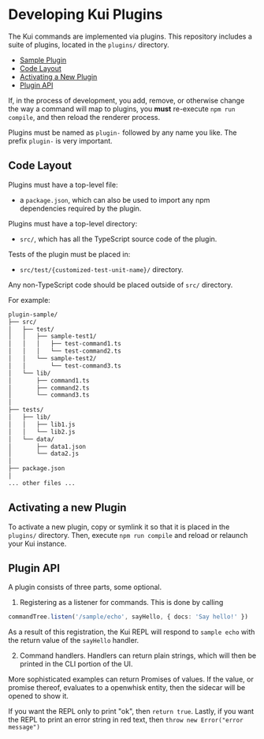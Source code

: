 # Developing Kui Plugins

The Kui commands are implemented via plugins. This repository
includes a suite of plugins, located in the `plugins/` directory.

   - [Sample Plugin](../../packages/kui-builder/examples/plugin-sample/)
   - [Code Layout](#code-layout)
   - [Activating a New Plugin](#activating-a-new-plugin)
   - [Plugin API](#plugin-api)

If, in the process of development, you add, remove, or otherwise
change the way a command will map to plugins, you **must** re-execute
`npm run compile`, and then reload the renderer process.

Plugins must be named as `plugin-` followed by any name you like. The prefix `plugin-` is very important.

## Code Layout

Plugins must have a top-level file:

  - a `package.json`, which can also be used to import any npm dependencies required by the plugin.

Plugins must have a top-level directory:

  - `src/`, which has all the TypeScript source code of the plugin.

Tests of the plugin must be placed in:

  - `src/test/{customized-test-unit-name}/` directory.

Any non-TypeScript code should be placed outside of `src/` directory.

For example:

```sh
plugin-sample/
├── src/
│   ├── test/
│   │   ├── sample-test1/
│   │   │   ├── test-command1.ts
│   │   │   └── test-command2.ts
│   │   └── sample-test2/
│   │       └── test-command3.ts
│   └── lib/
│       ├── command1.ts  
│       ├── command2.ts  
│       └── command3.ts  
│
├── tests/
│   ├── lib/
│   │   ├── lib1.js
│   │   └── lib2.js
│   └── data/
│       ├── data1.json
│       └── data2.js
│
├── package.json
│
... other files ...
```

## Activating a new Plugin

To activate a new plugin, copy or symlink it so that it is placed in
the `plugins/` directory. Then, execute `npm run compile` and reload or relaunch your Kui instance.

## Plugin API

A plugin consists of three parts, some optional.

  1. Registering as a listener for commands. This is done by calling

```typescript
commandTree.listen('/sample/echo', sayHello, { docs: 'Say hello!' })
```

  As a result of this registration, the Kui REPL will respond to `sample echo` with the return value of the `sayHello` handler.

  2. Command handlers. Handlers can return plain strings, which will
 then be printed in the CLI portion of the UI.

  More sophisticated examples can return Promises of values. If the
  value, or promise thereof, evaluates to a openwhisk entity, then the
  sidecar will be opened to show it.

  If you want the REPL only to print "ok", then `return true`. Lastly,
  if you want the REPL to print an error string in red text, then
  `throw new Error("error message")`
